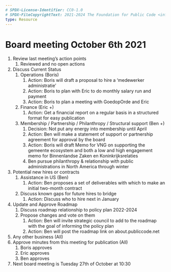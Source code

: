 ```yaml
---
# SPDX-License-Identifier: CC0-1.0
# SPDX-FileCopyrightText: 2021-2024 The Foundation for Public Code <info@publiccode.net>
type: Resource
---
```


# Board meeting October 6th 2021

1. Review last meeting’s action points
   1. Reviewed and no open actions
2. Discuss Current Status
   1. Operations (Boris)
      1. Action: Boris will draft a proposal to hire a ‘medewerker administratie’
      1. Action: Boris to plan with Eric to do monthly salary run and payment
      1. Action: Boris to plan a meeting with GoedopOrde and Eric
   1. Finance (Eric +)
      1. Action: Get a financial report on a regular basis in a structured format for easy publication
   1. Membership / Partnership / Philanthropy / Structural support (Ben +)
      1. Decision: Not put any energy into membership until April
      1. Action: Ben will make a statement of support or partnership agreement for approval by the board
      1. Action: Boris will draft Memo for VNG on supporting the gemeente ecosystem and both a low and high engagement memo for Binnenlandse Zaken en Koninkrijksrelaties
      1. Ben pursue philanthropy & relationship with public administrations in North America through winter
3. Potential new hires or contracts
   1. Assistance in US (Ben)
      1. Action: Ben proposes a set of deliverables with which to make an initial two-month contract
   1. Discuss known gaps for future hires to bridge
      1. Action: Discuss who to hire next in January
4. Update and Approve Roadmap
   1. Discuss roadmap relationship to policy plan 2022-2024
   1. Propose changes and vote on them
      1. Action: Ben will invite strategic council to add to the roadmap with the goal of informing the policy plan
      1. Action: Ben will post the roadmap link on about.publiccode.net
5. Any other business (All)
6. Approve minutes from this meeting for publication (All)
   1. Boris approves
   1. Eric approves
   1. Ben approves
7. Next board meeting is Tuesday 27th of October at 10:30
